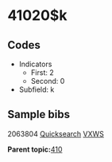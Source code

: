 # 41020$k

## Codes

-   Indicators
    -   First: 2
    -   Second: 0
-   Subfield: k

## Sample bibs

2063804 [Quicksearch](https://search.library.yale.edu/catalog/2063804) [VXWS](http://prodorbis.library.yale.edu:7014/vxws/GetHoldingsService?bibId=2063804)

**Parent topic:**[410](../../tags/410/410.md)

